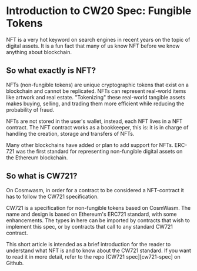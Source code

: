 # Introduction to CW20 Spec: Fungible Tokens

NFT is a very hot keyword on search engines in recent years on the topic of digital assets.  It is a fun fact that many of us know NFT before we know anything about blockchain.

## So what exactly is NFT? 
NFTs (non-fungible tokens) are unique cryptographic tokens that exist on a blockchain and cannot be replicated. NFTs can represent real-world items like artwork and real estate. "Tokenizing" these real-world tangible assets makes buying, selling, and trading them more efficient while reducing the probability of fraud.

NFTs are not stored in the user's wallet, instead, each NFT lives in a NFT contract. The NFT contract works as a bookkeeper, this is: it is in charge of handling the creation, storage and transfers of NFTs.

Many other blockchains have added or plan to add support for NFTs. ERC-721 was the first standard for representing non-fungible digital assets on the Ethereum blockchain.

## So what is CW721?
On Cosmwasm, in order for a contract to be considered a NFT-contract it has to follow the CW721 specification.

CW721 is a specification for non-fungible tokens based on CosmWasm. The name and design is based on Ethereum's ERC721 standard, with some enhancements. The types in here can be imported by contracts that wish to implement this spec, or by contracts that call to any standard CW721 contract.

This short article is intended as a brief introduction for the reader to understand what NFT is and to know about the CW721 standard.  If you want to read it in more detail, refer to the repo [CW721 spec][cw721-spec] on Github.

[cw20-spec]: https://github.com/CosmWasm/cw-plus/blob/main/packages/cw20/README.md

